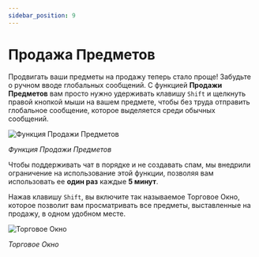 ```yaml
---
sidebar_position: 9
---
```


# Продажа Предметов

Продвигать ваши предметы на продажу теперь стало проще! Забудьте о ручном вводе глобальных сообщений. С функцией **Продажи Предметов** вам просто нужно удерживать клавишу `Shift` и щелкнуть правой кнопкой мыши на вашем предмете, чтобы без труда отправить глобальное сообщение, которое выделяется среди обычных сообщений.

![Функция Продажи Предметов](/img/client-features/sell-items.jpg)

_Функция Продажи Предметов_

Чтобы поддерживать чат в порядке и не создавать спам, мы внедрили ограничение на использование этой функции, позволяя вам использовать ее **один раз** каждые **5 минут**.

Нажав клавишу `Shift`, вы включите так называемое Торговое Окно, которое позволит вам просматривать все предметы, выставленные на продажу, в одном удобном месте.

![Торговое Окно](/img/client-features/trade-window.jpg)

_Торговое Окно_
